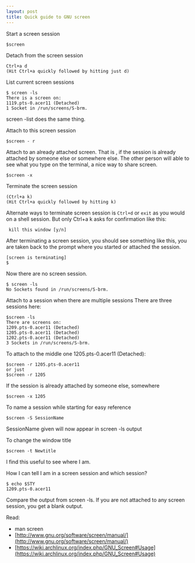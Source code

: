 ```yaml
---
layout: post
title: Quick guide to GNU screen
---
```

Start a screen session

    $screen

Detach from the screen session

    Ctrl+a d
    (Hit Ctrl+a quickly followed by hitting just d)

List current screen sessions

    $ screen -ls
    There is a screen on:
    1119.pts-0.acer11 (Detached)
    1 Socket in /run/screens/S-brm.

screen -list does the same thing.

Attach to this screen session

    $screen - r

Attach to an already attached screen. That is , if the session is already attached by someone else or somewhere else. The other person will able to see what you type on the terminal, a nice way to share screen.

    $screen -x

Terminate the screen session

    (Ctrl+a k)
    (Hit Ctrl+a quickly followed by hitting k)

Alternate ways to terminate screen session is `Ctrl+d` or `exit` as you would on a shell session. But only Ctrl+a k asks for confirmation like this:

     kill this window [y/n]

After terminating a screen session, you should see something like this, you are taken back to the prompt where you started or attached the session.

    [screen is terminating]
    $

Now there are no screen session.

    $ screen -ls
    No Sockets found in /run/screens/S-brm.

Attach to a session when there are multiple sessions
There are three sessions here:

    $screen -ls
    There are screens on:
    1209.pts-0.acer11 (Detached)
    1205.pts-0.acer11 (Detached)
    1202.pts-0.acer11 (Detached)
    3 Sockets in /run/screens/S-brm.

To attach to the middle one 1205.pts-0.acer11 (Detached):

    $screen -r 1205.pts-0.acer11
    or just
    $screen -r 1205

If the session is already attached by someone else, somewhere

    $screen -x 1205

To name a session while starting for easy reference

    $screen -S SessionName

SessionName given will now appear in screen -ls output

To change the window title

    $screen -t Newtitle

I find this useful to see where I am.

How I can tell I am in a screen session and which session?

    $ echo $STY
    1209.pts-0.acer11

Compare the output from screen -ls. If you are not attached to any screen session, you get a blank output.

Read:
* man screen
* [http://www.gnu.org/software/screen/manual/](http://www.gnu.org/software/screen/manual/)
* [https://wiki.archlinux.org/index.php/GNU_Screen#Usage](https://wiki.archlinux.org/index.php/GNU_Screen#Usage)
